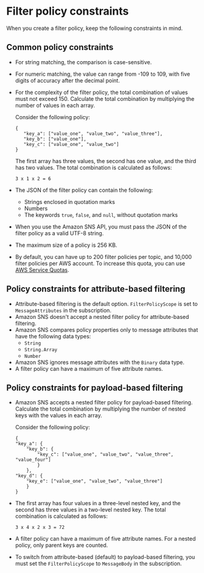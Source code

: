 # Filter policy constraints<a name="subscription-filter-policy-constraints"></a>

When you create a filter policy, keep the following constraints in mind\.

## Common policy constraints<a name="subscription-filter-policy-common-constraints"></a>
+ For string matching, the comparison is case\-sensitive\.
+ For numeric matching, the value can range from \-109 to 109, with five digits of accuracy after the decimal point\.
+ For the complexity of the filter policy, the total combination of values must not exceed 150\. Calculate the total combination by multiplying the number of values in each array\.

  Consider the following policy:

  ```
  {
     "key_a": ["value_one", "value_two", "value_three"],
     "key_b": ["value_one"],
     "key_c": ["value_one", "value_two"]
  }
  ```

  The first array has three values, the second has one value, and the third has two values\. The total combination is calculated as follows:

  ```
  3 x 1 x 2 = 6
  ```
+ The JSON of the filter policy can contain the following:
  + Strings enclosed in quotation marks
  + Numbers
  + The keywords `true`, `false`, and `null`, without quotation marks
+ When you use the Amazon SNS API, you must pass the JSON of the filter policy as a valid UTF\-8 string\.
+ The maximum size of a policy is 256 KB\.
+ By default, you can have up to 200 filter policies per topic, and 10,000 filter policies per AWS account\. To increase this quota, you can use [AWS Service Quotas](https://docs.aws.amazon.com/servicequotas/latest/userguide/intro.html)\.

## Policy constraints for attribute\-based filtering<a name="subscription-filter-policy-attribute-constraints"></a>
+ Attribute\-based filtering is the default option\. `FilterPolicyScope` is set to `MessageAttributes` in the subscription\.
+ Amazon SNS doesn't accept a nested filter policy for attribute\-based filtering\.
+ Amazon SNS compares policy properties only to message attributes that have the following data types:
  + `String`
  + `String.Array`
  + `Number`
+ Amazon SNS ignores message attributes with the `Binary` data type\.
+ A filter policy can have a maximum of five attribute names\.

## Policy constraints for payload\-based filtering<a name="subscription-filter-policy-payload-constraints"></a>
+ Amazon SNS accepts a nested filter policy for payload\-based filtering\. Calculate the total combination by multiplying the number of nested keys with the values in each array\.

  Consider the following policy:

  ```
  {
  "key_a": {
      "key_b": {
          "key_c": ["value_one", "value_two", "value_three", "value_four"]
          }
      },
  "key_d": {
      "key_e": ["value_one", "value_two", "value_three"]
      }
  }
  ```
+ The first array has four values in a three\-level nested key, and the second has three values in a two\-level nested key\. The total combination is calculated as follows:

  ```
  3 x 4 x 2 x 3 = 72
  ```
+ A filter policy can have a maximum of five attribute names\. For a nested policy, only parent keys are counted\.
+ To switch from attribute\-based \(default\) to payload\-based filtering, you must set the `FilterPolicyScope` to `MessageBody` in the subscription\. 